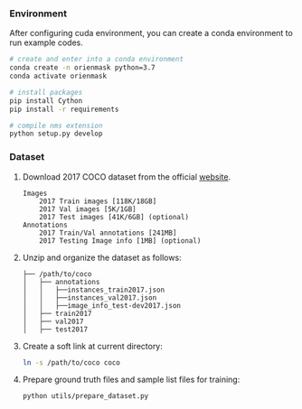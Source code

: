 ### Environment

After configuring cuda environment, you can create a conda environment to run example codes.

```bash
# create and enter into a conda environment
conda create -n orienmask python=3.7
conda activate orienmask

# install packages
pip install Cython
pip install -r requirements

# compile nms extension
python setup.py develop
```

### Dataset

1. Download 2017 COCO dataset from the official [website](https://cocodataset.org/#download).
    ```
    Images
        2017 Train images [118K/18GB]
        2017 Val images [5K/1GB]
        2017 Test images [41K/6GB] (optional)
    Annotations
        2017 Train/Val annotations [241MB]
        2017 Testing Image info [1MB] (optional)
    ```

2. Unzip and organize the dataset as follows:
    ```
    ├── /path/to/coco
    │   ├── annotations
    │   │   ├──instances_train2017.json
    │   │   ├──instances_val2017.json
    │   │   ├──image_info_test-dev2017.json
    │   ├── train2017
    │   ├── val2017
    │   ├── test2017
    ```

3. Create a soft link at current directory:
    ```bash
    ln -s /path/to/coco coco
    ```

4. Prepare ground truth files and sample list files for training:
    ```bash
    python utils/prepare_dataset.py
    ```

